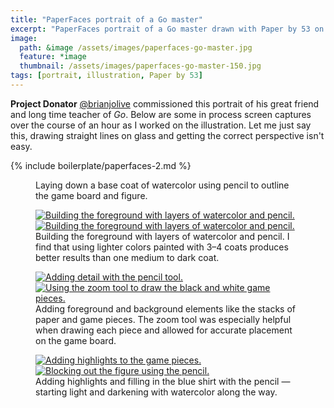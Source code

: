 ```yaml
---
title: "PaperFaces portrait of a Go master"
excerpt: "PaperFaces portrait of a Go master drawn with Paper by 53 on an iPad."
image: 
  path: &image /assets/images/paperfaces-go-master.jpg 
  feature: *image
  thumbnail: /assets/images/paperfaces-go-master-150.jpg
tags: [portrait, illustration, Paper by 53]
---
```


**Project Donator** [@brianjolive](http://twitter.com/brianjolive) commissioned this portrait of his great friend and long time teacher of *Go*. Below are some in process screen captures over the course of an hour as I worked on the illustration. Let me just say this, drawing straight lines on glass and getting the correct perspective isn't easy.

{% include boilerplate/paperfaces-2.md %}

<figure>
  <a href="/assets/images/paperfaces-go-master-process-1-lg.jpg"><img src="/assets/images/paperfaces-go-master-process-1-600.jpg" alt=""></a>
  <figcaption>Laying down a base coat of watercolor using pencil to outline the game board and figure.</figcaption>
</figure>

<figure class="half">
  <a href="/assets/images/paperfaces-go-master-process-2-lg.jpg"><img src="/assets/images/paperfaces-go-master-process-2-600.jpg" alt="Building the foreground with layers of watercolor and pencil."></a>
  <a href="/assets/images/paperfaces-go-master-process-3-lg.jpg"><img src="/assets/images/paperfaces-go-master-process-3-600.jpg" alt="Building the foreground with layers of watercolor and pencil."></a>
  <figcaption>Building the foreground with layers of watercolor and pencil. I find that using lighter colors painted with 3&#8211;4 coats produces better results than one medium to dark coat.</figcaption>
</figure>

<figure class="half">
  <a href="/assets/images/paperfaces-go-master-process-4-lg.jpg"><img src="/assets/images/paperfaces-go-master-process-4-600.jpg" alt="Adding detail with the pencil tool."></a>
  <a href="/assets/images/paperfaces-go-master-process-5-lg.jpg"><img src="/assets/images/paperfaces-go-master-process-5-600.jpg" alt="Using the zoom tool to draw the black and white game pieces."></a>
  <figcaption>Adding foreground and background elements like the stacks of paper and game pieces. The zoom tool was especially helpful when drawing each piece and allowed for accurate placement on the game board.</figcaption>
</figure>

<figure class="half">
  <a href="/assets/images/paperfaces-go-master-process-6-lg.jpg"><img src="/assets/images/paperfaces-go-master-process-6-600.jpg" alt="Adding highlights to the game pieces."></a>
  <a href="/assets/images/paperfaces-go-master-process-7-lg.jpg"><img src="/assets/images/paperfaces-go-master-process-7-600.jpg" alt="Blocking out the figure using the pencil."></a>
  <figcaption>Adding highlights and filling in the blue shirt with the pencil &#8212; starting light and darkening with watercolor along the way.</figcaption>
</figure>
